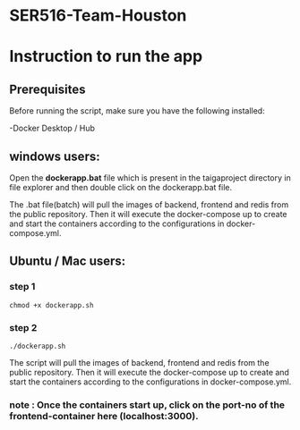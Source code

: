 # SER516-Team-Houston

#  Instruction to run the app


## Prerequisites

Before running the script, make sure you have the following installed:

-Docker Desktop / Hub

## windows users:
 Open the **dockerapp.bat** file which is present in the taigaproject directory  in file explorer and then double click on the dockerapp.bat file.

 The .bat file(batch) will pull the images of backend, frontend and redis from the public repository.
 Then it will execute the docker-compose up to create and start the containers according to the configurations in docker-compose.yml.


## Ubuntu / Mac users:

### step 1 ###
  ``` chmod +x dockerapp.sh ```
### step 2 ###
  ``` ./dockerapp.sh ```


 The script will pull the images of backend, frontend and redis from the public repository.
 Then it will execute the docker-compose up to create and start the containers according to the configurations in docker-compose.yml.

### note : Once the containers start up,  click on the port-no of the frontend-container here (localhost:3000).
